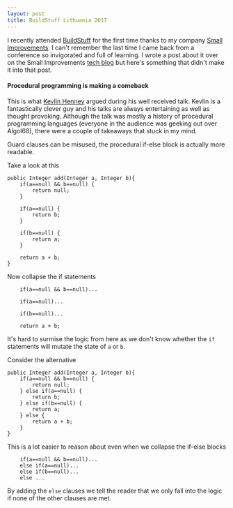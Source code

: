```yaml
---
layout: post
title: BuildStuff Lithuania 2017
---
```

I recently attended [BuildStuff](http://buildstuff.lt/) for the first time thanks to my company [Small Improvements](https://www.small-improvements.com). I can't remember the last time I came back from a conference so invigorated and full of learning. I wrote a post about it over on the Small Improvements [tech blog](https://tech.small-improvements.com) but here's something that didn't make it into that post.

#### Procedural programming is making a comeback

This is what [Kevlin Henney](https://twitter.com/KevlinHenney) argued during his well received talk. Kevlin is a fantastically clever guy and his talks are always entertaining as well as thought provoking. Although the talk was mostly a history of procedural programming languages (everyone in the audience was geeking out over Algol68), there were a couple of takeaways that stuck in my mind.

Guard clauses can be misused, the procedural if-else block is actually more readable.

Take a look at this

```
public Integer add(Integer a, Integer b){
    if(a==null && b==null) {
        return null;
    }

    if(a==null) {
        return b;
    }

    if(b==null) {
        return a;
    }

    return a + b;
}
```

Now collapse the if statements

```
    if(a==null && b==null)...

    if(a==null)...

    if(b==null)...

    return a + b;
```
It's hard to surmise the logic from here as we don't know whether the `if` statements will mutate the state of `a` or `b`.

Consider the alternative

```
public Integer add(Integer a, Integer b){
    if(a==null && b==null) {
        return null;
    } else if(a==null) {
        return b;
    } else if(b==null) {
        return a;
    } else {
        return a + b;
    }
}
```

This is a lot easier to reason about even when we collapse the if-else blocks

```
    if(a==null && b==null)...
    else if(a==null)...
    else if(b==null)...
    else ...
```

By adding the `else` clauses we tell the reader that we only fall into the logic if none of the other clauses are met.